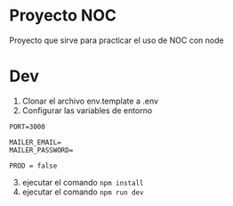 # Proyecto NOC

Proyecto que sirve para practicar el uso de NOC con node

# Dev

1. Clonar el archivo env.template a .env
2. Configurar las variables de entorno

```
PORT=3000

MAILER_EMAIL=
MAILER_PASSWORD=

PROD = false
```
3. ejecutar el comando ```npm install```
3. ejecutar el comando ```npm run dev```